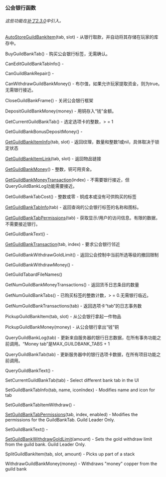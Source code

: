 ### 公会银行函数

###### 这些功能在[补丁2.3.0](https://wow.gamepedia.com/Patch_2.3.0)中引入。

[AutoStoreGuildBankItem](https://wow.gamepedia.com/API_AutoStoreGuildBankItem)\(tab, slot\) - 从银行取款，并自动将其存储在玩家的库存中。

BuyGuildBankTab\(\) - 购买公会银行标签，无需确认。

CanEditGuildBankTabInfo\(\) -

CanGuildBankRepair\(\) -

CanWithdrawGuildBankMoney\(\) - 布尔值，如果允许玩家提取资金，则为true。无需银行接近。

CloseGuildBankFrame\(\) - 关闭公会银行框架

DepositGuildBankMoney\(money\) - 用铜存入“钱”金额。

GetCurrentGuildBankTab\(\) - 选定选项卡的整数，&gt; = 1

GetGuildBankBonusDepositMoney\(\) -

[GetGuildBankItemInfo](https://wow.gamepedia.com/API_GetGuildBankItemInfo)\(tab, slot\) - 返回纹理，数量和整数1或nil，具体取决于锁定状态

[GetGuildBankItemLink](https://wow.gamepedia.com/API_GetGuildBankItemLink)\(tab, slot\) - 返回物品链接

[GetGuildBankMoney](https://wow.gamepedia.com/API_GetGuildBankMoney)\(\) - 整数，铜可用资金。

[GetGuildBankMoneyTransaction](https://wow.gamepedia.com/API_GetGuildBankMoneyTransaction)\(index\) - 不需要银行接近，但QueryGuildBankLog功能需要接近。

GetGuildBankTabCost\(\) - 整数或零 - 铜成本或没有可供购买的标签

[GetGuildBankTabInfo](https://wow.gamepedia.com/API_GetGuildBankTabInfo)\(tab\) - 返回查询的公会银行标签的名称和图标。

[GetGuildBankTabPermissions](https://wow.gamepedia.com/API_GetGuildBankTabPermissions)\(tab\) - 获取显示/用户的访问信息。有限的数据，不需要接近银行。

GetGuildBankText\(\) -

[GetGuildBankTransaction](https://wow.gamepedia.com/API_GetGuildBankTransaction)\(tab, index\) - 要求公会银行邻近

GetGuildBankWithdrawGoldLimit\(\) - 返回公会控制中当前所选等级的撤回限制

GetGuildBankWithdrawMoney\(\) -

GetGuildTabardFileNames\(\)

GetNumGuildBankMoneyTransactions\(\) - 返回货币日志条目的数量

GetNumGuildBankTabs\(\) - 已购买标签的整数计数，&gt; = 0.无需银行临近。

GetNumGuildBankTransactions\(tab\) - 返回选项卡“tab”的日志事务数

PickupGuildBankItem\(tab, slot\) - 从公会银行拿起一件物品

PickupGuildBankMoney\(money\) - 从公会银行拿出“钱”铜

QueryGuildBankLog\(tab\) - 更新来自服务器的银行日志数据，在所有事务功能之前调用。“Money tab”是MAX\_GUILDBANK\_TABS + 1

QueryGuildBankTab\(tab\) - 更新服务器中的银行选项卡数据，在所有项目功能之前调用。

QueryGuildBankText\(\) -

SetCurrentGuildBankTab\(tab\) - Select different bank tab in the UI

SetGuildBankTabInfo\(tab, name, iconIndex\) - Modifies name and icon for tab

SetGuildBankTabItemWithdraw\(\) -

[SetGuildBankTabPermissions](https://wow.gamepedia.com/API_SetGuildBankTabPermissions)\(tab, index, enabled\) - Modifies the permissions for the GuildBankTab. Guild Leader Only.

SetGuildBankText\(\) -

[SetGuildBankWithdrawGoldLimit](https://wow.gamepedia.com/API_SetGuildBankWithdrawGoldLimit)\(amount\) - Sets the gold withdraw limit from the guild bank. Guild Leader Only.

SplitGuildBankItem\(tab, slot, amount\) - Picks up part of a stack

WithdrawGuildBankMoney\(money\) - Withdraws "money" copper from the guild bank

